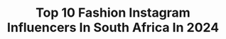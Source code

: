 ---
title: Top 10 Fashion Instagram Influencers In South Africa In 2024
description: >-
  Find top fashion Instagram influencers in South Africa in 2024. Most popular hashtags: #ad #worthit #lorealparissa.
platform: Instagram
hits: 202
text_top: See the best Instagram influencers on inBeat.
text_bottom: Our search engine has 202 Instagram influencers like this in South Africa for you to contact.
profiles:
  - username: "dimmaumeh"
    fullname: >-
      DIMMA UMEH
    bio: >-
      Beauty | Fashion | Lifestyle dimmaumeh@bossmgmtgrp.com (Global) info@dimmaumeh.com (Nigeria)
    location: "South Africa"
    followers: 220355
    engagement: 778
    commentsToLikes: 0.017173
    id: ck15pef3mxh7o0i19us74nj99
    verified: true
    hashtags: "#streamingforafrica, #esteelauderdreamdusk, #perfumecollection, #ashowforeveryshowmaxer"
  - username: "nikitajoshua"
    fullname: >-
      NIKITA JOSHUA
    bio: >-
      Momma | digital content creator | model | pro makeup artist beauty | fashion | lifestyle owner @prettybishbeauty co-founder @shopcalnik Cape Town
    location: "South Africa"
    followers: 34639
    engagement: 610
    commentsToLikes: 0.025989
    id: ck5q1k1wmbddf0i113a465475
    verified: false
    hashtags: "#gifted, #parentstobe, #colorstay, #vanityline"
  - username: "chane_grobler18"
    fullname: >-
      Chané Grobler
    bio: >-
      Lifestyle, beauty, fashion🤍 Pretoria, ZA📍 PR & Business: info@starburstmusic.co.za @starburst_promotions @johanstroh 🩷 Jewelry: @gracethebrand.co.za 💛
    location: "South Africa"
    followers: 104675
    engagement: 2091
    commentsToLikes: 0.005903
    id: ck5q1k6eabdxq0i1196otdgno
    verified: false
    hashtags: "#centrum7daychallenge, #vodacomworldcollectibles, #sponsored, #ad"
  - username: "sizandlovu_"
    fullname: >-
      S I Z A   N D L O V U
    bio: >-
      📧•SIZAMKIZE@GMAIL.COM 🙏🏾•GOD 💍•MRS @mzwandilendlovu_ 💋•TRAVEL| FASHION| SELFCARE| BEAUTY 🎓•MARKETING 💉•PHARMACEUTICAL INDUSTRY 👫🏾•US @mzwandileandsiza
    location: "South Africa"
    followers: 68654
    engagement: 645
    commentsToLikes: 0.023519
    id: ckz60hdgo8i090j23ea1bc26f
    verified: false
    hashtags: "#gentlegiants, #classof2023, #ownyournaturalrichness, #youtubeblackvoices"
  - username: "buli_makhubo"
    fullname: >-
      Buli Makhubo
    bio: >-
      Beauty, Lifestyle, Health, Fashion |YouTuber | Speaker Zech 4:6 Intentional about Living A Life Well Built🤍 Founder: @refiine_
    location: "South Africa"
    followers: 72446
    engagement: 771
    commentsToLikes: 0.021014
    id: cloxohr0e0anb0j08m2a0rh1g
    verified: false
    hashtags: "#vichysa, #liftactivvitaminc, #cottononkids, #lorealparissa"
  - username: "ismaeelbagus"
    fullname: >-
      Ismaeel Bagus
    bio: >-
      Fashion | Photography | Lifestyle 📍Cape Town, South Africa 📨 ismaeelbagus@gmail.com 📸 @flashmeishi Tiktok: ismaeel.bagus
    location: "South Africa"
    followers: 4814
    engagement: 822
    commentsToLikes: 0.077386
    id: ck136233x4dks0i19e0kr7qsm
    verified: false
    hashtags: "#hindash, #mycottonon, #nofearxhm, #ad"
  - username: "hlubihadebe_"
    fullname: >-
      Nomahlubi Hadebe
    bio: >-
      •Sports, Fashion & Lifestyle. •Jeremiah 29:11 📍Cape Town, South Africa
    location: "South Africa"
    followers: 23572
    engagement: 415
    commentsToLikes: 0.034921
    id: ck8svw51zcxa10j782xsxohbe
    verified: false
    hashtags: "#myeplafricaxi, #africaxi, #tasteofsunshine, #liptoniceteaxdaisies"
  - username: "zeexonline"
    fullname: >-
      ZeeXOnline🦋
    bio: >-
      Beauty | Lifestyle | Fashion Johannesburg, South Africa 💌 info.zeexonline@gmail.com Watch my latest YT video! 👇🏾
    location: "South Africa"
    followers: 104510
    engagement: 910
    commentsToLikes: 0.013490
    id: ck5zr2ru4vsdy0i146kk4l1g8
    verified: false
    hashtags: "#makeup, #makeupforwoc, #yslbeauty, #blackopium"
  - username: "txshriq"
    fullname: >-
      tashriq 🧿 fashion | styling | lifestyle
    bio: >-
      👨🏽‍🎓 fashion student @tashriq.sa 📩 txshriq@gmail.com 🌍 durban, south africa SHOP MY CLOSET ⬇️
    location: "South Africa"
    followers: 9772
    engagement: 2390
    commentsToLikes: 0.182737
    id: ckap8rm6spkdg0i78v6ljb65s
    verified: false
    hashtags: "#thefixdrip, #tfgrewards, #swipeandsave, #superbme"
  - username: "carternajarr"
    fullname: >-
      Carter Najar 💎
    bio: >-
      Vocalist 🎙 📍South Africa 🇿🇦 @fashionnova TIKTOK: therealdopest 🖤
    location: "South Africa"
    followers: 102043
    engagement: 574
    commentsToLikes: 0.010746
    id: ck14j628vitaz0i19rig3amea
    verified: false
    hashtags: "#lancome, #jointheidoles, #amapianoisalifestyle, #amapiano"
---